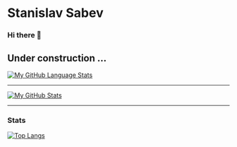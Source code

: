 # Stanislav Sabev
### Hi there 👋

## Under construction ...

[![My GitHub Language Stats](https://github-readme-stats.vercel.app/api/top-langs/?username=stanislavsabev&langs_count=5&theme=tokyonight)]()

---

[![My GitHub Stats](https://github-readme-stats.vercel.app/api/?username=stanislavsabev&count_private=true&theme=tokyonight&showicons=true)]()

---

<h3 align="left">Stats</h3>

[![Top Langs](https://github-readme-stats.vercel.app/api/top-langs/?username=stanislavsabev&langs_count=10&theme=algolia&layout=compact&exclude_repo=github-readme-stats,stanislavsabev.github.io)](https://github.com/anuraghazra/github-readme-stats)
<br>

<!--
**stanislavsabev/stanislavsabev** is a ✨ _special_ ✨ repository because its `README.md` (this file) appears on your GitHub profile.

Here are some ideas to get you started:

- 🔭 I’m currently working on ...
- 🌱 I’m currently learning ...
- 👯 I’m looking to collaborate on ...
- 🤔 I’m looking for help with ...
- 💬 Ask me about ...
- 📫 How to reach me: ...
- 😄 Pronouns: ...
- ⚡ Fun fact: ...
-->
